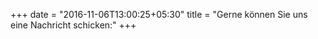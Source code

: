 +++
date = "2016-11-06T13:00:25+05:30"
title = "Gerne können Sie uns eine Nachricht schicken:"
+++



